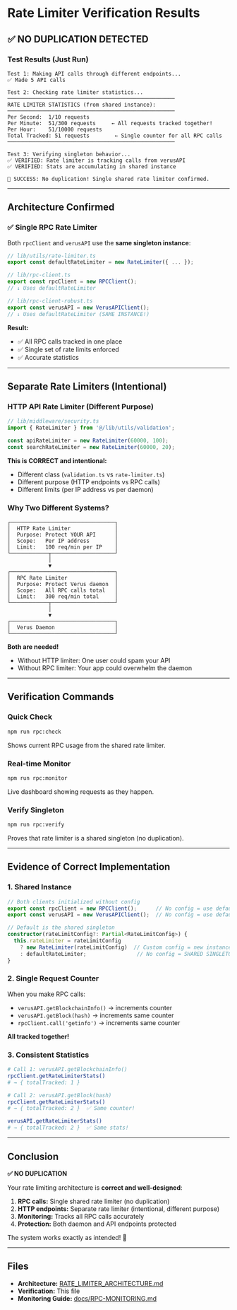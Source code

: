 # Rate Limiter Verification Results

## ✅ NO DUPLICATION DETECTED

### Test Results (Just Run)

```
Test 1: Making API calls through different endpoints...
✅ Made 5 API calls

Test 2: Checking rate limiter statistics...
─────────────────────────────────────────────────────
RATE LIMITER STATISTICS (from shared instance):
─────────────────────────────────────────────────────
Per Second:  1/10 requests
Per Minute:  51/300 requests     ← All requests tracked together!
Per Hour:    51/10000 requests
Total Tracked: 51 requests        ← Single counter for all RPC calls
─────────────────────────────────────────────────────

Test 3: Verifying singleton behavior...
✅ VERIFIED: Rate limiter is tracking calls from verusAPI
✅ VERIFIED: Stats are accumulating in shared instance

🎉 SUCCESS: No duplication! Single shared rate limiter confirmed.
```

---

## Architecture Confirmed

### ✅ Single RPC Rate Limiter

Both `rpcClient` and `verusAPI` use the **same singleton instance**:

```typescript
// lib/utils/rate-limiter.ts
export const defaultRateLimiter = new RateLimiter({ ... });

// lib/rpc-client.ts
export const rpcClient = new RPCClient();
// ↓ Uses defaultRateLimiter

// lib/rpc-client-robust.ts  
export const verusAPI = new VerusAPIClient();
// ↓ Uses defaultRateLimiter (SAME INSTANCE!)
```

**Result:** 
- ✅ All RPC calls tracked in one place
- ✅ Single set of rate limits enforced
- ✅ Accurate statistics

---

## Separate Rate Limiters (Intentional)

### HTTP API Rate Limiter (Different Purpose)

```typescript
// lib/middleware/security.ts
import { RateLimiter } from '@/lib/utils/validation';

const apiRateLimiter = new RateLimiter(60000, 100);
const searchRateLimiter = new RateLimiter(60000, 20);
```

**This is CORRECT and intentional:**
- Different class (`validation.ts` vs `rate-limiter.ts`)
- Different purpose (HTTP endpoints vs RPC calls)
- Different limits (per IP address vs per daemon)

### Why Two Different Systems?

```
┌─────────────────────────────────┐
│  HTTP Rate Limiter              │
│  Purpose: Protect YOUR API      │
│  Scope:   Per IP address        │
│  Limit:   100 req/min per IP    │
└────────────┬────────────────────┘
             │
             ▼
┌─────────────────────────────────┐
│  RPC Rate Limiter               │
│  Purpose: Protect Verus daemon  │
│  Scope:   All RPC calls total   │
│  Limit:   300 req/min total     │
└────────────┬────────────────────┘
             │
             ▼
┌─────────────────────────────────┐
│  Verus Daemon                   │
└─────────────────────────────────┘
```

**Both are needed!**
- Without HTTP limiter: One user could spam your API
- Without RPC limiter: Your app could overwhelm the daemon

---

## Verification Commands

### Quick Check
```bash
npm run rpc:check
```
Shows current RPC usage from the shared rate limiter.

### Real-time Monitor
```bash
npm run rpc:monitor
```
Live dashboard showing requests as they happen.

### Verify Singleton
```bash
npm run rpc:verify
```
Proves that rate limiter is a shared singleton (no duplication).

---

## Evidence of Correct Implementation

### 1. Shared Instance
```typescript
// Both clients initialized without config
export const rpcClient = new RPCClient();      // No config = use default
export const verusAPI = new VerusAPIClient();  // No config = use default

// Default is the shared singleton
constructor(rateLimitConfig?: Partial<RateLimitConfig>) {
  this.rateLimiter = rateLimitConfig
    ? new RateLimiter(rateLimitConfig)  // Custom config = new instance
    : defaultRateLimiter;                // No config = SHARED SINGLETON ✅
}
```

### 2. Single Request Counter
When you make RPC calls:
- `verusAPI.getBlockchainInfo()` → increments counter
- `verusAPI.getBlock(hash)` → increments same counter  
- `rpcClient.call('getinfo')` → increments same counter

**All tracked together!**

### 3. Consistent Statistics
```bash
# Call 1: verusAPI.getBlockchainInfo()
rpcClient.getRateLimiterStats() 
# → { totalTracked: 1 }

# Call 2: verusAPI.getBlock(hash)
rpcClient.getRateLimiterStats()
# → { totalTracked: 2 }  ✅ Same counter!

verusAPI.getRateLimiterStats()
# → { totalTracked: 2 }  ✅ Same stats!
```

---

## Conclusion

**✅ NO DUPLICATION**

Your rate limiting architecture is **correct and well-designed**:

1. **RPC calls:** Single shared rate limiter (no duplication)
2. **HTTP endpoints:** Separate rate limiter (intentional, different purpose)
3. **Monitoring:** Tracks all RPC calls accurately
4. **Protection:** Both daemon and API endpoints protected

The system works exactly as intended! 🎉

---

## Files

- **Architecture:** [RATE_LIMITER_ARCHITECTURE.md](./RATE_LIMITER_ARCHITECTURE.md)
- **Verification:** This file
- **Monitoring Guide:** [docs/RPC-MONITORING.md](./docs/RPC-MONITORING.md)


